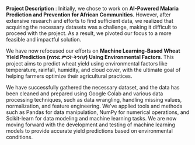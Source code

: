 **Project Description** :
Initially, we chose to work on **AI-Powered Malaria Prediction and Prevention for African Communities**. However, after extensive research and efforts to find sufficient data, we realized that acquiring the necessary datasets was a challenge, making it difficult to proceed with the project. As a result, we pivoted our focus to a more feasible and impactful solution.

We have now refocused our efforts on **Machine Learning-Based Wheat Yield Prediction (የስንዴ ምርት ትንበያ) Using Environmental Factors**. This project aims to predict wheat yield using environmental factors like temperature, rainfall, humidity, and cloud cover, with the ultimate goal of helping farmers optimize their agricultural practices.

We have successfully gathered the necessary dataset, and the data has been cleaned and prepared using Google Colab and various data processing techniques, such as data wrangling, handling missing values, normalization, and feature engineering. We’ve applied tools and methods such as Pandas for data manipulation, NumPy for numerical operations, and Scikit-learn for data modeling and machine learning tasks. We are now moving forward with the development and testing of machine learning models to provide accurate yield predictions based on environmental conditions.
